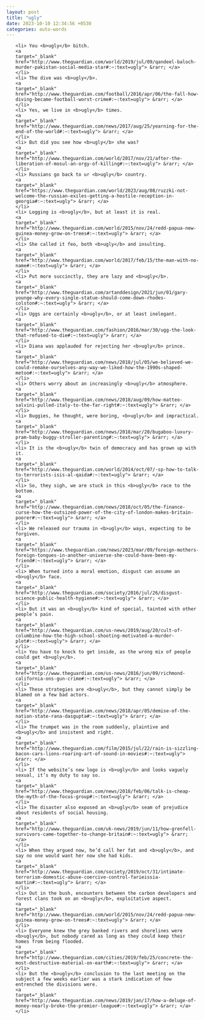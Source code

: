 ```yaml
---
layout: post
title: "ugly"
date: 2023-10-10 12:34:56 +0530
categories: auto-words
---
```

<ol>

    <li> You <b>ugly</b> bitch.
    <a 
    target="_blank" 
    href="http://www.theguardian.com/world/2019/jul/09/qandeel-baloch-murder-pakistan-social-media-star#:~:text=ugly"> &rarr; </a>
    </li>
    <li> The dive was <b>ugly</b>.
    <a 
    target="_blank" 
    href="http://www.theguardian.com/football/2016/apr/06/the-fall-how-diving-became-football-worst-crime#:~:text=ugly"> &rarr; </a>
    </li>
    <li> Yes, we live in <b>ugly</b> times.
    <a 
    target="_blank" 
    href="http://www.theguardian.com/news/2017/aug/25/yearning-for-the-end-of-the-world#:~:text=ugly"> &rarr; </a>
    </li>
    <li> But did you see how <b>ugly</b> she was?
    <a 
    target="_blank" 
    href="http://www.theguardian.com/world/2017/nov/21/after-the-liberation-of-mosul-an-orgy-of-killing#:~:text=ugly"> &rarr; </a>
    </li>
    <li> Russians go back to ur <b>ugly</b> country.
    <a 
    target="_blank" 
    href="https://www.theguardian.com/world/2023/aug/08/ruzzki-not-welcome-the-russian-exiles-getting-a-hostile-reception-in-georgia#:~:text=ugly"> &rarr; </a>
    </li>
    <li> Logging is <b>ugly</b>, but at least it is real.
    <a 
    target="_blank" 
    href="http://www.theguardian.com/world/2015/nov/24/redd-papua-new-guinea-money-grow-on-trees#:~:text=ugly"> &rarr; </a>
    </li>
    <li> She called it feo, both <b>ugly</b> and insulting.
    <a 
    target="_blank" 
    href="http://www.theguardian.com/world/2017/feb/15/the-man-with-no-name#:~:text=ugly"> &rarr; </a>
    </li>
    <li> Put more succinctly, they are lazy and <b>ugly</b>.
    <a 
    target="_blank" 
    href="http://www.theguardian.com/artanddesign/2021/jun/01/gary-younge-why-every-single-statue-should-come-down-rhodes-colston#:~:text=ugly"> &rarr; </a>
    </li>
    <li> Uggs are certainly <b>ugly</b>, or at least inelegant.
    <a 
    target="_blank" 
    href="http://www.theguardian.com/fashion/2016/mar/30/ugg-the-look-that-refused-to-die#:~:text=ugly"> &rarr; </a>
    </li>
    <li> Diana was applauded for rejecting her <b>ugly</b> prince.
    <a 
    target="_blank" 
    href="http://www.theguardian.com/news/2018/jul/05/we-believed-we-could-remake-ourselves-any-way-we-liked-how-the-1990s-shaped-metoo#:~:text=ugly"> &rarr; </a>
    </li>
    <li> Others worry about an increasingly <b>ugly</b> atmosphere.
    <a 
    target="_blank" 
    href="http://www.theguardian.com/news/2018/aug/09/how-matteo-salvini-pulled-italy-to-the-far-right#:~:text=ugly"> &rarr; </a>
    </li>
    <li> Buggies, he thought, were boring, <b>ugly</b> and impractical.
    <a 
    target="_blank" 
    href="http://www.theguardian.com/news/2018/mar/20/bugaboo-luxury-pram-baby-buggy-stroller-parenting#:~:text=ugly"> &rarr; </a>
    </li>
    <li> It is the <b>ugly</b> twin of democracy and has grown up with it.
    <a 
    target="_blank" 
    href="http://www.theguardian.com/world/2014/oct/07/-sp-how-to-talk-to-terrorists-isis-al-qaida#:~:text=ugly"> &rarr; </a>
    </li>
    <li> So, they sigh, we are stuck in this <b>ugly</b> race to the bottom.
    <a 
    target="_blank" 
    href="http://www.theguardian.com/news/2018/oct/05/the-finance-curse-how-the-outsized-power-of-the-city-of-london-makes-britain-poorer#:~:text=ugly"> &rarr; </a>
    </li>
    <li> We released our trauma in <b>ugly</b> ways, expecting to be forgiven.
    <a 
    target="_blank" 
    href="https://www.theguardian.com/news/2023/mar/09/foreign-mothers-foreign-tongues-in-another-universe-she-could-have-been-my-friend#:~:text=ugly"> &rarr; </a>
    </li>
    <li> When turned into a moral emotion, disgust can assume an <b>ugly</b> face.
    <a 
    target="_blank" 
    href="http://www.theguardian.com/society/2016/jul/26/disgust-science-public-health-hygiene#:~:text=ugly"> &rarr; </a>
    </li>
    <li> But it was an <b>ugly</b> kind of special, tainted with other people’s pain.
    <a 
    target="_blank" 
    href="http://www.theguardian.com/us-news/2019/aug/20/cult-of-columbine-how-the-high-school-shooting-motivated-a-murder-plot#:~:text=ugly"> &rarr; </a>
    </li>
    <li> You have to knock to get inside, as the wrong mix of people could get <b>ugly</b>.
    <a 
    target="_blank" 
    href="http://www.theguardian.com/us-news/2016/jun/09/richmond-california-ons-gun-crime#:~:text=ugly"> &rarr; </a>
    </li>
    <li> These strategies are <b>ugly</b>, but they cannot simply be blamed on a few bad actors.
    <a 
    target="_blank" 
    href="http://www.theguardian.com/news/2018/apr/05/demise-of-the-nation-state-rana-dasgupta#:~:text=ugly"> &rarr; </a>
    </li>
    <li> The trumpet was in the room suddenly, plaintive and <b>ugly</b> and insistent and right.
    <a 
    target="_blank" 
    href="http://www.theguardian.com/film/2015/jul/22/rain-is-sizzling-bacon-cars-lions-roaring-art-of-sound-in-movies#:~:text=ugly"> &rarr; </a>
    </li>
    <li> If the website’s new logo is <b>ugly</b> and looks vaguely sexual, it’s my duty to say so.
    <a 
    target="_blank" 
    href="http://www.theguardian.com/news/2018/feb/06/talk-is-cheap-the-myth-of-the-focus-group#:~:text=ugly"> &rarr; </a>
    </li>
    <li> The disaster also exposed an <b>ugly</b> seam of prejudice about residents of social housing.
    <a 
    target="_blank" 
    href="http://www.theguardian.com/uk-news/2019/jun/11/how-grenfell-survivors-came-together-to-change-britain#:~:text=ugly"> &rarr; </a>
    </li>
    <li> When they argued now, he’d call her fat and <b>ugly</b>, and say no one would want her now she had kids.
    <a 
    target="_blank" 
    href="http://www.theguardian.com/society/2019/oct/31/intimate-terrorism-domestic-abuse-coercive-control-farieissia-martin#:~:text=ugly"> &rarr; </a>
    </li>
    <li> Out in the bush, encounters between the carbon developers and forest clans took on an <b>ugly</b>, exploitative aspect.
    <a 
    target="_blank" 
    href="http://www.theguardian.com/world/2015/nov/24/redd-papua-new-guinea-money-grow-on-trees#:~:text=ugly"> &rarr; </a>
    </li>
    <li> Everyone knew the grey banked rivers and shorelines were <b>ugly</b>, but nobody cared as long as they could keep their homes from being flooded.
    <a 
    target="_blank" 
    href="http://www.theguardian.com/cities/2019/feb/25/concrete-the-most-destructive-material-on-earth#:~:text=ugly"> &rarr; </a>
    </li>
    <li> But the <b>ugly</b> conclusion to the last meeting on the subject a few weeks earlier was a stark indication of how entrenched the divisions were.
    <a 
    target="_blank" 
    href="http://www.theguardian.com/news/2019/jan/17/how-a-deluge-of-money-nearly-broke-the-premier-league#:~:text=ugly"> &rarr; </a>
    </li>